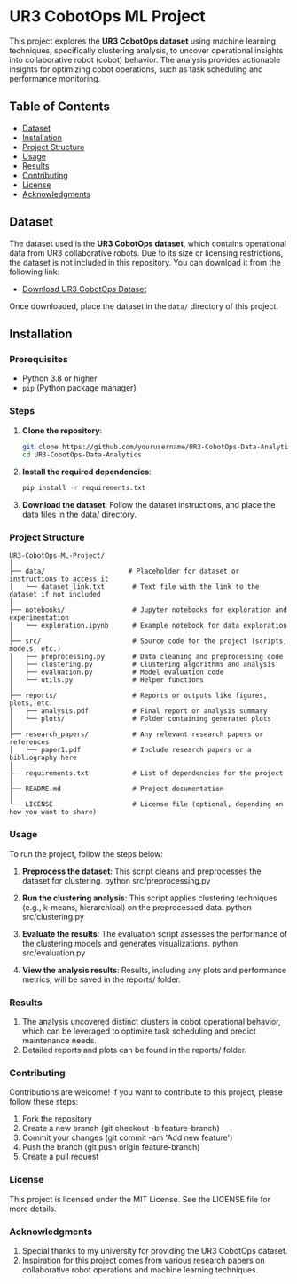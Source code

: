 # UR3 CobotOps ML Project

This project explores the **UR3 CobotOps dataset** using machine learning techniques, specifically clustering analysis, to uncover operational insights into collaborative robot (cobot) behavior. The analysis provides actionable insights for optimizing cobot operations, such as task scheduling and performance monitoring.

## Table of Contents
- [Dataset](#dataset)
- [Installation](#installation)
- [Project Structure](#project-structure)
- [Usage](#usage)
- [Results](#results)
- [Contributing](#contributing)
- [License](#license)
- [Acknowledgments](#acknowledgments)

## Dataset

The dataset used is the **UR3 CobotOps dataset**, which contains operational data from UR3 collaborative robots. Due to its size or licensing restrictions, the dataset is not included in this repository. You can download it from the following link:

- [Download UR3 CobotOps Dataset](https://link-to-dataset.com)

Once downloaded, place the dataset in the `data/` directory of this project.

## Installation

### Prerequisites

- Python 3.8 or higher
- `pip` (Python package manager)

### Steps

1. **Clone the repository**:
   ```bash
   git clone https://github.com/yourusername/UR3-CobotOps-Data-Analytics.git
   cd UR3-CobotOps-Data-Analytics

2. **Install the required dependencies**:
    ```bash
    pip install -r requirements.txt

3. **Download the dataset**: 
    Follow the dataset instructions, and place the data files in the data/ directory.

### Project Structure

    UR3-CobotOps-ML-Project/
    │
    ├── data/                     # Placeholder for dataset or instructions to access it
    │   └── dataset_link.txt       # Text file with the link to the dataset if not included
    │
    ├── notebooks/                 # Jupyter notebooks for exploration and experimentation
    │   └── exploration.ipynb      # Example notebook for data exploration
    │
    ├── src/                       # Source code for the project (scripts, models, etc.)
    │   ├── preprocessing.py       # Data cleaning and preprocessing code
    │   ├── clustering.py          # Clustering algorithms and analysis
    │   ├── evaluation.py          # Model evaluation code
    │   └── utils.py               # Helper functions
    │
    ├── reports/                   # Reports or outputs like figures, plots, etc.
    │   ├── analysis.pdf           # Final report or analysis summary
    │   └── plots/                 # Folder containing generated plots
    │
    ├── research_papers/           # Any relevant research papers or references
    │   └── paper1.pdf             # Include research papers or a bibliography here
    │
    ├── requirements.txt           # List of dependencies for the project
    │
    ├── README.md                  # Project documentation
    │
    └── LICENSE                    # License file (optional, depending on how you want to share)


### Usage

To run the project, follow the steps below:

1. **Preprocess the dataset**: This script cleans and preprocesses the dataset for clustering.
    python src/preprocessing.py

2. **Run the clustering analysis**: This script applies clustering techniques (e.g., k-means, hierarchical) on the preprocessed data.
    python src/clustering.py

3. **Evaluate the results**: The evaluation script assesses the performance of the clustering models and generates visualizations.
    python src/evaluation.py

4. **View the analysis results**: Results, including any plots and performance metrics, will be saved in the reports/ folder.

### Results

1. The analysis uncovered distinct clusters in cobot operational behavior, which can be leveraged to optimize task scheduling and predict maintenance needs.
2. Detailed reports and plots can be found in the reports/ folder.

### Contributing

Contributions are welcome! If you want to contribute to this project, please follow these steps:

1. Fork the repository
2. Create a new branch (git checkout -b feature-branch)
3. Commit your changes (git commit -am 'Add new feature')
4. Push the branch (git push origin feature-branch)
5. Create a pull request

### License

This project is licensed under the MIT License. See the LICENSE file for more details.

### Acknowledgments

1. Special thanks to my university for providing the UR3 CobotOps dataset.
2. Inspiration for this project comes from various research papers on collaborative robot operations and machine learning techniques.

